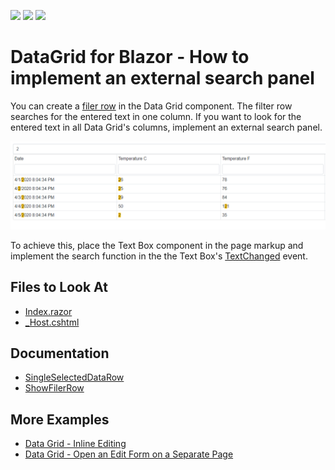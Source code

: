 <!-- default badges list -->
![](https://img.shields.io/endpoint?url=https://codecentral.devexpress.com/api/v1/VersionRange/251680245/20.1.6%2B)
[![](https://img.shields.io/badge/Open_in_DevExpress_Support_Center-FF7200?style=flat-square&logo=DevExpress&logoColor=white)](https://supportcenter.devexpress.com/ticket/details/T878016)
[![](https://img.shields.io/badge/📖_How_to_use_DevExpress_Examples-e9f6fc?style=flat-square)](https://docs.devexpress.com/GeneralInformation/403183)
<!-- default badges end -->

# DataGrid for Blazor - How to implement an external search panel

You can create a [filer row](https://docs.devexpress.com/Blazor/DevExpress.Blazor.DxDataGrid-1.ShowFilterRow) in the Data Grid component. The filter row searches for the entered text in one column. If you want to look for the entered text in all Data Grid's columns, implement an external search panel.

![External Search Panel](images/DataGrid.png)

To achieve this, place the Text Box component in the page markup and implement the search function in the the Text Box's [TextChanged](https://docs.devexpress.com/Blazor/DevExpress.Blazor.DxTextBox.TextChanged) event. 

## Files to Look At

* [Index.razor](./CS/DevExpressBlazorStarter/Pages/Index.razor)
* [_Host.cshtml](./CS/DevExpressBlazorStarter/Pages/_Host.cshtml)

## Documentation

* [SingleSelectedDataRow](https://docs.devexpress.com/Blazor/DevExpress.Blazor.DxDataGrid-1.SingleSelectedDataRow)
* [ShowFilerRow](https://docs.devexpress.com/Blazor/DevExpress.Blazor.DxDataGrid-1.ShowFilterRow)

## More Examples

* [Data Grid - Inline Editing](https://github.com/DevExpress-Examples/Blazor-dxdatagrid-inline-editing)
* [Data Grid - Open an Edit Form on a Separate Page](https://github.com/DevExpress-Examples/blazor-DxDataGrid-Separate-Edit-Form)
